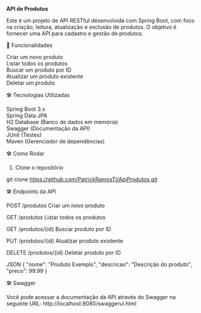 **API de Produtos**

Este é um projeto de API RESTful desenvolvida com Spring Boot, com foco na criação, leitura, atualização e exclusão de produtos. O objetivo é fornecer uma API para cadastro e gestão de produtos.

 🚀 Funcionalidades

   Criar um novo produto  
   Listar todos os produtos  
   Buscar um produto por ID  
   Atualizar um produto existente  
   Deletar um produto  

 🛠 Tecnologias Utilizadas

   Spring Boot 3.x  
   Spring Data JPA  
   H2 Database (Banco de dados em memória)  
   Swagger (Documentação da API)  
   JUnit (Testes)  
   Maven (Gerenciador de dependências)  

 🛠 Como Rodar

 1. Clone o repositório

git clone https://github.com/PatrickRamosTI/ApiProdutos.git

 🛠 Endpoints da API

POST /produtos  Criar um novo produto

GET /produtos  Listar todos os produtos

GET /produtos/{id}  Buscar produto por ID

PUT /produtos/{id}  Atualizar produto existente

DELETE /produtos/{id}  Deletar produto por ID

JSON
{
  "nome": "Produto Exemplo",
  "descricao": "Descrição do produto",
  "preco": 99.99
}

🛠 Swagger

Você pode acessar a documentação da API através do Swagger na seguinte URL:
http://localhost:8080/swaggerui.html
